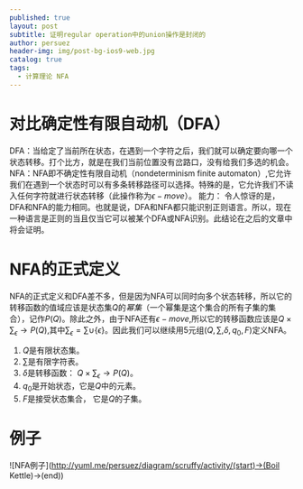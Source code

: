 ```yaml
---
published: true
layout: post
subtitle: 证明regular operation中的union操作是封闭的
author: persuez
header-img: img/post-bg-ios9-web.jpg
catalog: true
tags:
  - 计算理论 NFA
---
```

# 对比确定性有限自动机（DFA）
DFA：当给定了当前所在状态，在遇到一个字符之后，我们就可以确定要向哪一个状态转移。打个比方，就是在我们当前位置没有岔路口，没有给我们多选的机会。
NFA：NFA即不确定性有限自动机（nondeterminism finite automaton）,它允许我们在遇到一个状态时可以有多条转移路径可以选择。特殊的是，它允许我们不读入任何字符就进行状态转移（此操作称为$\epsilon - move$）。
能力： 令人惊讶的是，DFA和NFA的能力相同。也就是说，DFA和NFA都只能识别正则语言。所以，现在一种语言是正则的当且仅当它可以被某个DFA或NFA识别。此结论在之后的文章中将会证明。
# NFA的正式定义
NFA的正式定义和DFA差不多，但是因为NFA可以同时向多个状态转移，所以它的转移函数的值域应该是状态集$Q$的*幂集*（一个幂集是这个集合的所有子集的集合），记作$P(Q)$。除此之外，由于NFA还有$\epsilon - move$,所以它的转移函数应该是$Q \times \sum_\epsilon \to P(Q)$,其中$\sum_\epsilon = \sum \cup \lbrace \epsilon \rbrace$。因此我们可以继续用5元组$(Q, \sum, \delta, q_0, F)$定义NFA。
1. $Q$是有限状态集。
2. $\sum$是有限字符表。
3. $\delta$是转移函数： $Q \times \sum_\epsilon \to P(Q)$。
4. $q_0$是开始状态，它是$Q$中的元素。
5. $F$是接受状态集合， 它是$Q$的子集。

# 例子
![NFA例子](http://yuml.me/persuez/diagram/scruffy/activity/(start)->(Boil Kettle)->(end))
